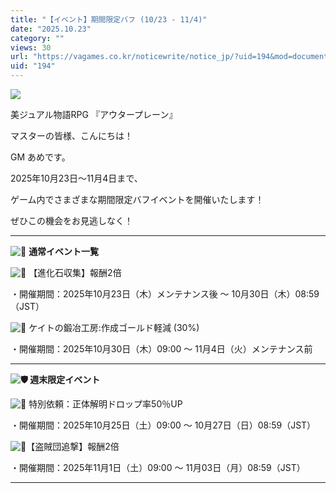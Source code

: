 ```yaml
---
title: "【イベント】期間限定バフ (10/23 - 11/4)"
date: "2025.10.23"
category: ""
views: 30
url: "https://vagames.co.kr/noticewrite/notice_jp/?uid=194&mod=document"
uid: "194"
---
```


![](/images/news/live/jp/194-45998a67.png)

美ジュアル物語RPG 『アウタープレーン』

マスターの皆様、こんにちは！

GM あめです。

  

2025年10月23日～11月4日まで、

ゲーム内でさまざまな期間限定バフイベントを開催いたします！

ぜひこの機会をお見逃しなく！

* * *

![🧭](/images/news/live/jp/194-e15b1499.svg) **通常イベント一覧**

![🔹](/images/news/live/jp/194-dabc0ada.svg) 【進化石収集】報酬2倍

・開催期間：2025年10月23日（木）メンテナンス後 ～ 10月30日（木）08:59（JST）

  

![🔹](/images/news/live/jp/194-dabc0ada.svg) ケイトの鍛冶工房:作成ゴールド軽減 (30%)

・開催期間：2025年10月30日（木）09:00 ～ 11月4日（火）メンテナンス前

  

* * *

  

 **![🛡️](/images/news/live/jp/194-5c98bf11.svg) 週末限定イベント**

![🔹](/images/news/live/jp/194-dabc0ada.svg) 特別依頼：正体解明ドロップ率50％UP

・開催期間：2025年10月25日（土）09:00 ～ 10月27日（日）08:59（JST）

  

![🔹](/images/news/live/jp/194-dabc0ada.svg)【盗賊団追撃】報酬2倍

・開催期間：2025年11月1日（土）09:00 ～ 11月03日（月）08:59（JST）

  

  

* * *